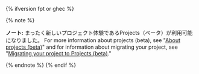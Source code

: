{% ifversion fpt or ghec %}

{% note %}

**ノート:** まったく新しいプロジェクト体験であるProjects（ベータ）が利用可能になりました。 For more information about projects (beta), see "[About projects (beta)](/issues/trying-out-the-new-projects-experience/about-projects)" and for information about migrating your project, see "[Migrating your project to Projects (beta)](/issues/trying-out-the-new-projects-experience/migrating-your-project)."

{% endnote %}
{% endif %}
